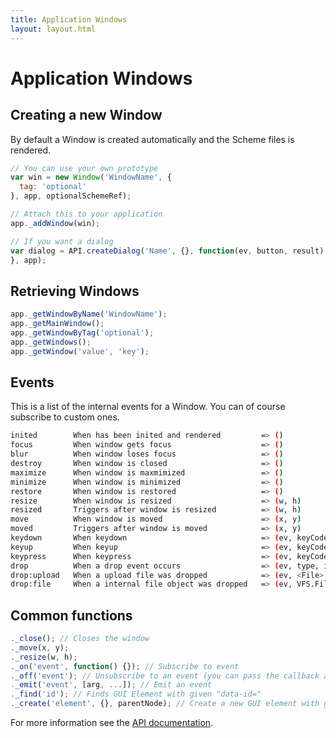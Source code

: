 ```yaml
---
title: Application Windows
layout: layout.html
---
```


# Application Windows

## Creating a new Window

By default a Window is created automatically and the Scheme files is rendered.

```js
// You can use your own prototype
var win = new Window('WindowName', {
  tag: 'optional'
}, app, optionalSchemeRef);

// Attach this to your application
app._addWindow(win);

// If you want a dialog
var dialog = API.createDialog('Name', {}, function(ev, button, result) [
}, app);

```

## Retrieving Windows

```js
app._getWindowByName('WindowName');
app._getMainWindow();
app._getWindowByTag('optional');
app._getWindows();
app._getWindow('value', 'key');
```

## Events

This is a list of the internal events for a Window. You can of course subscribe to custom ones.

```bash
inited        When has been inited and rendered         => ()
focus         When window gets focus                    => ()
blur          When window loses focus                   => ()
destroy       When window is closed                     => ()
maximize      When window is maxmimized                 => ()
minimize      When window is minimized                  => ()
restore       When window is restored                   => ()
resize        When window is resized                    => (w, h)
resized       Triggers after window is resized          => (w, h)
move          When window is moved                      => (x, y)
moved         Triggers after window is moved            => (x, y)
keydown       When keydown                              => (ev, keyCode, shiftKey, ctrlKey, altKey)
keyup         When keyup                                => (ev, keyCode, shiftKey, ctrlKey, altKey)
keypress      When keypress                             => (ev, keyCode, shiftKey, ctrlKey, altKey)
drop          When a drop event occurs                  => (ev, type, item, args)
drop:upload   When a upload file was dropped            => (ev, <File>, args)
drop:file     When a internal file object was dropped   => (ev, VFS.File, args)
```

## Common functions

```js
._close(); // Closes the window
._move(x, y);
._resize(w, h);
._on('event', function() {}); // Subscribe to event
._off('event'); // Unsubscribe to an event (you can pass the callback as second argument)
._emit('event', [arg, ...]); // Emit an event
._find('id'); // Finds GUI Element with given "data-id="
._create('element', {}, parentNode); // Create a new GUI element with given parameters and parent
```

For more information see the [API documentation](https://os.js.org/doc/client/OSjs.Core.Window.html).
